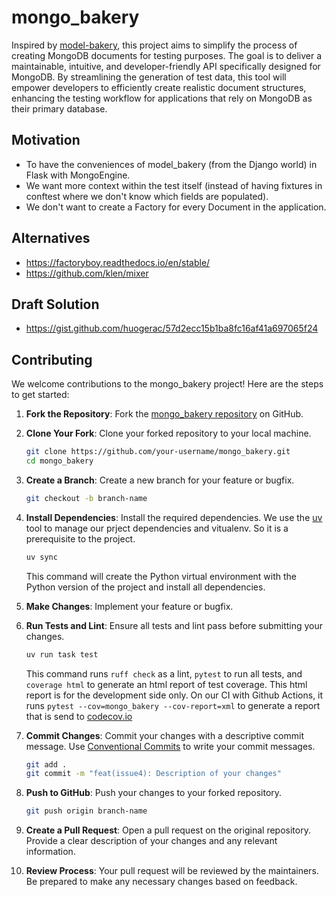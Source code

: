 # mongo_bakery

Inspired by [model-bakery](https://model-bakery.readthedocs.io/en/latest/), this project aims to simplify the process of
creating MongoDB documents for testing purposes. The goal is to deliver a maintainable, intuitive, and
developer-friendly API specifically designed for MongoDB. By streamlining the generation of test data, this tool will
empower developers to efficiently create realistic document structures, enhancing the testing workflow for applications
that rely on MongoDB as their primary database.

## Motivation

- To have the conveniences of model_bakery (from the Django world) in Flask with MongoEngine.
- We want more context within the test itself (instead of having fixtures in conftest where we don't know which fields
are populated).
- We don't want to create a Factory for every Document in the application.

## Alternatives

- <https://factoryboy.readthedocs.io/en/stable/>
- <https://github.com/klen/mixer>

## Draft Solution

- <https://gist.github.com/huogerac/57d2ecc15b1ba8fc16af41a697065f24>

## Contributing

We welcome contributions to the mongo_bakery project! Here are the steps to get started:

1. **Fork the Repository**: Fork the [mongo_bakery repository](https://github.com/huogerac/mongo_bakery) on GitHub.

2. **Clone Your Fork**: Clone your forked repository to your local machine.

    ```bash
    git clone https://github.com/your-username/mongo_bakery.git
    cd mongo_bakery
    ```

3. **Create a Branch**: Create a new branch for your feature or bugfix.

    ```bash
    git checkout -b branch-name
    ```

4. **Install Dependencies**: Install the required dependencies. We use the [uv](https://docs.astral.sh/uv/) tool to
manage our prject dependencies and vitualenv. So it is a prerequisite to the project.

    ```bash
    uv sync
    ```

    This command will create the Python virtual environment with the Python version of the project and install all
    dependencies.

5. **Make Changes**: Implement your feature or bugfix.

6. **Run Tests and Lint**: Ensure all tests and lint pass before submitting your changes.

    ```bash
    uv run task test
    ```

    This command runs `ruff check` as a lint, `pytest` to run all tests, and `coverage html` to generate an html report of test coverage. This html report is for the development side only. On our CI with Github Actions, it runs `pytest --cov=mongo_bakery --cov-report=xml` to generate a report that is send to
    [codecov.io](https://app.codecov.io/gh/mongo-bakery/mongo_bakery)

7. **Commit Changes**: Commit your changes with a descriptive commit message. Use
[Conventional Commits](https://www.conventionalcommits.org/en/v1.0.0/) to write your commit messages.

    ```bash
    git add .
    git commit -m "feat(issue4): Description of your changes"
    ```

8. **Push to GitHub**: Push your changes to your forked repository.

    ```bash
    git push origin branch-name
    ```

9. **Create a Pull Request**: Open a pull request on the original repository. Provide a clear description of your
changes and any relevant information.

10. **Review Process**: Your pull request will be reviewed by the maintainers. Be prepared to make any necessary
changes based on feedback.
